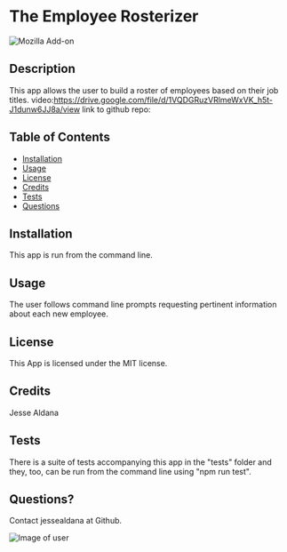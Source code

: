 

# The Employee Rosterizer
  ![Mozilla Add-on](https://img.shields.io/amo/v/blue?color=blue&label=employee%20Rosterizer&logoColor=white)
  
 ## Description
 
 This app allows the user to build a roster of employees based on their job titles.
 video:https://drive.google.com/file/d/1VQDGRuzVRlmeWxVK_h5t-J1dunw6JJ8a/view
 link to github repo:
 
 ## Table of Contents
  * [Installation](#Installation)
  * [Usage](#Usage)
  * [License](#license)
  * [Credits](#credits)
  * [Tests](#tests)
  * [Questions](#questions)
 ## Installation

 This app is run from the command line.

 ## Usage
 
 The user follows command line prompts requesting pertinent information about each new employee.

 ## License
 
 This App is licensed under the MIT license.

 ## Credits
 
 Jesse Aldana

 ## Tests
 
 There is a suite of tests accompanying this app in the "tests" folder and they, too, can be run from the command line using "npm run test".

 ## Questions?
 
 Contact jessealdana at Github.
 
 ![Image of user](https://avatars0.githubusercontent.com/u/61436744?v=4)

